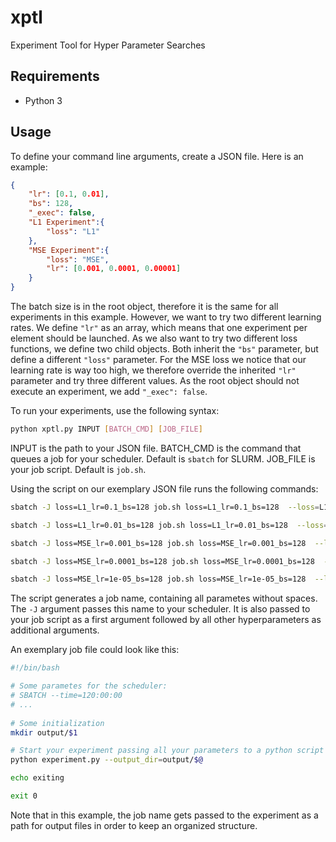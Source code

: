 # xptl
Experiment Tool for Hyper Parameter Searches

## Requirements
* Python 3

## Usage
To define your command line arguments, create a JSON file. Here is an example:
```json
{
    "lr": [0.1, 0.01],
    "bs": 128,
    "_exec": false,
    "L1 Experiment":{
        "loss": "L1"
    },
    "MSE Experiment":{
        "loss": "MSE",
        "lr": [0.001, 0.0001, 0.00001]
    }
}
```
The batch size is in the root object, therefore it is the same for all experiments in this example.
However, we want to try two different learning rates. We define `"lr"` as an array, which means that one experiment per element should be launched.
As we also want to try two different loss functions, we define two child objects. Both inherit the `"bs"` parameter, but define a different `"loss"` parameter. For the MSE loss we notice that our learning rate is way too high, we therefore override the inherited `"lr"` parameter and try three different values.
As the root object should not execute an experiment, we add `"_exec": false`.

To run your experiments, use the following syntax:
```sh
python xptl.py INPUT [BATCH_CMD] [JOB_FILE]
```
INPUT is the path to your JSON file. BATCH_CMD is the command that queues a job for your scheduler. Default is `sbatch` for SLURM. JOB_FILE is your job script. Default is `job.sh`.

Using the script on our exemplary JSON file runs the following commands:
```sh
sbatch -J loss=L1_lr=0.1_bs=128 job.sh loss=L1_lr=0.1_bs=128  --loss=L1 --lr=0.1 --bs=128

sbatch -J loss=L1_lr=0.01_bs=128 job.sh loss=L1_lr=0.01_bs=128  --loss=L1 --lr=0.01 --bs=128

sbatch -J loss=MSE_lr=0.001_bs=128 job.sh loss=MSE_lr=0.001_bs=128  --loss=MSE --lr=0.001 --bs=128

sbatch -J loss=MSE_lr=0.0001_bs=128 job.sh loss=MSE_lr=0.0001_bs=128  --loss=MSE --lr=0.0001 --bs=128

sbatch -J loss=MSE_lr=1e-05_bs=128 job.sh loss=MSE_lr=1e-05_bs=128  --loss=MSE --lr=1e-05 --bs=128
```
The script generates a job name, containing all parametes without spaces. The `-J` argument passes this name to your scheduler.
It is also passed to your job script as a first argument followed by all other hyperparameters as additional arguments.

An exemplary job file could look like this:
```sh
#!/bin/bash

# Some parametes for the scheduler:
# SBATCH --time=120:00:00
# ...
 
# Some initialization
mkdir output/$1

# Start your experiment passing all your parameters to a python script using $@
python experiment.py --output_dir=output/$@

echo exiting

exit 0
```
Note that in this example, the job name gets passed to the experiment as a path for output files in order to keep an organized structure.
